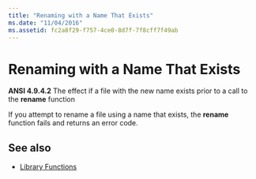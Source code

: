 ```yaml
---
title: "Renaming with a Name That Exists"
ms.date: "11/04/2016"
ms.assetid: fc2a8f29-f757-4ce0-8d7f-7f8cff7f49ab
---
```

# Renaming with a Name That Exists

**ANSI 4.9.4.2** The effect if a file with the new name exists prior to a call to the **rename** function

If you attempt to rename a file using a name that exists, the **rename** function fails and returns an error code.

## See also

- [Library Functions](../c-language/library-functions.md)
